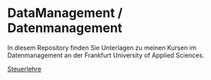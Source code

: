 # DataManagement / Datenmanagement

In diesem Repository finden Sie Unterlagen zu meinen Kursen im Datenmanagement an der 
Frankfurt University of Applied Sciences. 

[Steuerlehre](STL/info.MD)

